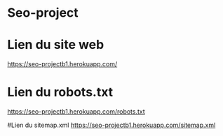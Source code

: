 # Seo-project

# Lien du site web
https://seo-projectb1.herokuapp.com/

# Lien du robots.txt
https://seo-projectb1.herokuapp.com/robots.txt

#Lien du sitemap.xml
https://seo-projectb1.herokuapp.com/sitemap.xml